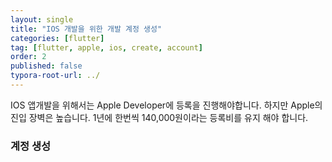 ```yaml
---
layout: single
title: "IOS 개발을 위한 개발 계정 생성"
categories: [flutter]
tag: [flutter, apple, ios, create, account]
order: 2
published: false
typora-root-url: ../
---
```


IOS 앱개발을 위해서는 Apple Developer에 등록을 진행해야합니다.  하지만 Apple의 진입 장벽은 높습니다.  1년에 한번씩 140,000원이라는 등록비를 유지 해야 합니다.

### 계정 생성

